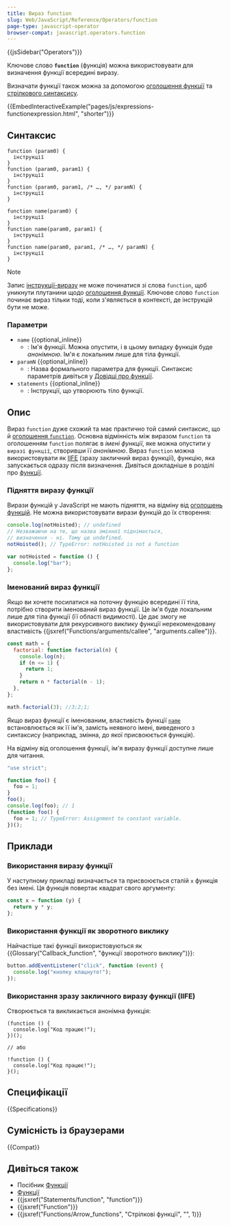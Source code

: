```yaml
---
title: Вираз function
slug: Web/JavaScript/Reference/Operators/function
page-type: javascript-operator
browser-compat: javascript.operators.function
---
```


{{jsSidebar("Operators")}}

Ключове слово **`function`** (функція) можна використовувати для визначення функції всередині виразу.

Визначати функції також можна за допомогою [оголошення функції](/uk/docs/Web/JavaScript/Reference/Statements/function) та [стрілкового синтаксису](/uk/docs/Web/JavaScript/Reference/Functions/Arrow_functions).

{{EmbedInteractiveExample("pages/js/expressions-functionexpression.html", "shorter")}}

## Синтаксис

```js-nolint
function (param0) {
  інструкції
}
function (param0, param1) {
  інструкції
}
function (param0, param1, /* …, */ paramN) {
  інструкції
}

function name(param0) {
  інструкції
}
function name(param0, param1) {
  інструкції
}
function name(param0, param1, /* …, */ paramN) {
  інструкції
}
```

> [!NOTE]
> Запис [інструкції-виразу](/uk/docs/Web/JavaScript/Reference/Statements/Expression_statement) не може починатися зі слова `function`, щоб уникнути плутанини щодо [оголошення функції](/uk/docs/Web/JavaScript/Reference/Statements/function). Ключове слово `function` починає вираз тільки тоді, коли з'являється в контексті, де інструкцій бути не може.

### Параметри

- `name` {{optional_inline}}
  - : Ім'я функції. Можна опустити, і в цьому випадку функція буде _анонімною_. Ім'я є локальним лише для тіла функції.
- `paramN` {{optional_inline}}
  - : Назва формального параметра для функції. Синтаксис параметрів дивіться у [Довідці про функції](/uk/docs/Web/JavaScript/Guide/Functions#parametry-funktsii).
- `statements` {{optional_inline}}
  - : Інструкції, що утворюють тіло функції.

## Опис

Вираз `function` дуже схожий та має практично той самий синтаксис, що й [оголошення `function`](/uk/docs/Web/JavaScript/Reference/Statements/function). Основна відмінність між виразом `function` та оголошенням `function` полягає в _імені функції_, яке можна опустити у `виразі функції`, створивши її _анонімною_. Вираз `function` можна використовувати як [IIFE](/uk/docs/Glossary/IIFE) (зразу закличний вираз функції), функцію, яка запускається одразу після визначення. Дивіться докладніше в розділі про [функції](/uk/docs/Web/JavaScript/Reference/Functions).

### Підняття виразу функції

Вирази функцій у JavaScript не мають підняття, на відміну від [оголошень функцій](/uk/docs/Web/JavaScript/Reference/Statements/function#hoisting). Не можна використовувати вирази функцій до їх створення:

```js
console.log(notHoisted); // undefined
// Незважаючи на те, що назва змінної піднімається,
// визначення - ні. Тому це undefined.
notHoisted(); // TypeError: notHoisted is not a function

var notHoisted = function () {
  console.log("bar");
};
```

### Іменований вираз функції

Якщо ви хочете посилатися на поточну функцію всередині її тіла, потрібно створити іменований вираз функції. Це ім'я буде локальним лише для тіла функції (її області видимості). Це дає змогу не використовувати для рекурсивного виклику функції нерекомендовану властивість {{jsxref("Functions/arguments/callee", "arguments.callee")}}.

```js
const math = {
  factorial: function factorial(n) {
    console.log(n);
    if (n <= 1) {
      return 1;
    }
    return n * factorial(n - 1);
  },
};

math.factorial(3); //3;2;1;
```

Якщо вираз функції є іменованим, властивість функції [`name`](/uk/docs/Web/JavaScript/Reference/Global_Objects/Function/name) встановлюється як її ім'я, замість неявного імені, виведеного з синтаксису (наприклад, змінна, до якої присвоюється функція).

На відміну від оголошення функції, ім'я виразу функції доступне лише для читання.

```js
"use strict";

function foo() {
  foo = 1;
}
foo();
console.log(foo); // 1
(function foo() {
  foo = 1; // TypeError: Assignment to constant variable.
})();
```

## Приклади

### Використання виразу функції

У наступному прикладі визначається та присвоюється сталій `x` функція без імені. Ця функція повертає квадрат свого аргументу:

```js
const x = function (y) {
  return y * y;
};
```

### Використання функції як зворотного виклику

Найчастіше такі функції використовуються як {{Glossary("Callback_function", "функції зворотного виклику")}}:

```js
button.addEventListener("click", function (event) {
  console.log("кнопку клацнуто!");
});
```

### Використання зразу закличного виразу функції (IIFE)

Створюється та викликається анонімна функція:

```js-nolint
(function () {
  console.log("Код працює!");
})();

// або

!function () {
  console.log("Код працює!");
}();
```

## Специфікації

{{Specifications}}

## Сумісність із браузерами

{{Compat}}

## Дивіться також

- Посібник [Функції](/uk/docs/Web/JavaScript/Guide/Functions)
- [Функції](/uk/docs/Web/JavaScript/Reference/Functions)
- {{jsxref("Statements/function", "function")}}
- {{jsxref("Function")}}
- {{jsxref("Functions/Arrow_functions", "Стрілкові функції", "", 1)}}
